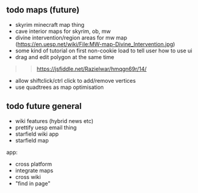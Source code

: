 ## todo maps (future)
- skyrim minecraft map thing
- cave interior maps for skyrim, ob, mw
- divine intervention/region areas for mw map (https://en.uesp.net/wiki/File:MW-map-Divine_Intervention.jpg)
- some kind of tutorial on first non-cookie load to tell user how to use ui
- drag and edit polygon at the same time
>> https://jsfiddle.net/Razielwar/hmqgn69r/14/
- allow shiftclick/ctrl click to add/remove vertices
- use quadtrees as map optimisation

## todo future general
- wiki features (hybrid news etc)
- prettify uesp email thing
- starfield wiki app
- starfield map

app:
- cross platform
- integrate maps
- cross wiki
- "find in page"